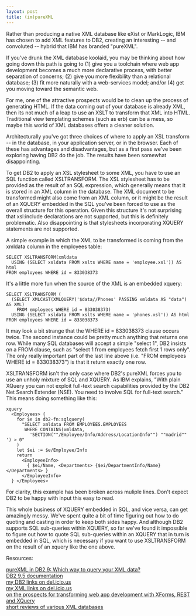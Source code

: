 ```yaml
---
layout: post
title: (im)pureXML
---
```


Rather than producing a native XML database like eXist or MarkLogic, IBM has chosen to add XML features to DB2, creating an interesting -- and convoluted -- hybrid that IBM has branded "pureXML".

If you've drunk the XML database koolaid, you may be thinking about how going down this path is going to (1) give you a toolchain where web app development becomes a much more declarative process, with better separation of concerns; (2) give you more flexibility than a relational database; (3) fit more naturally with a web-services model; and/or (4) get you moving toward the semantic web. 

For me, one of the attractive prospects would be to clean up the process of generating HTML. If the data coming out of your database is already XML, then its not much of a leap to use an XSLT to transform that XML into HTML. Traditional view templating schemes (such as erb) can be a mess, so maybe this world of XML databases offers a cleaner solution. 

Architecturally you've got three choices of where to apply an XSL transform -- in the database, in your application server, or in the browser. Each of these has advantages and disadvantages, but as a first pass we've been exploring having DB2 do the job. The results have been somewhat disappointing.

To get DB2 to apply an XSL stylesheet to some XML, you have to use an SQL function called XSLTRANSFORM. The XSL stylesheet has to be provided as the result of an SQL expression, which generally means that it is stored in an XML column in the database. The XML document to be transformed might also come from an XML column, or it might be the result of an XQUERY embedded in the SQL you've been forced to use as the overall structure for this operation. Given this structure it's not surprising that xsl:include declarations are not supported, but this is definitely problematic. Also disappointing is that stylesheets incorporating XQUERY statements are not supported. 

A simple example in which the XML to be transformed is coming from the xmldata column in the employees table:

    SELECT XSLTRANSFORM(xmldata 
      USING (SELECT xsldata FROM xslts WHERE name = 'employee.xsl')) AS html 
    FROM employees WHERE id = 833038373

It's a little more fun when the source of the XML is an embedded xquery:

    SELECT XSLTRANSFORM (
      (SELECT XMLCAST(XMLQUERY('$data//Phones' PASSING xmldata AS "data") AS XML) 
        FROM employees WHERE id = 833038373) 
      USING (SELECT xsldata FROM xslts WHERE name = 'phones.xsl')) AS html 
    FROM employees WHERE id = 833038373

It may look a bit strange that the WHERE id = 833038373 clause occurs twice. The second instance could be pretty much anything that returns one row. While many SQL databases will accept a simple "select 1", DB2 insists on a FROM clause, such as "select 1 from employees fetch first 1 rows only". The only really important part of the last line above (i.e. "FROM employees WHERE id = 833038373") is that it return exactly one row.

XSLTRANSFORM isn't the only case where DB2's pureXML forces you to use an unholy mixture of SQL and XQUERY. As IBM explains, "With plain XQuery you can not exploit full-text search capabilities provided by the DB2 Net Search Extender (NSE). You need to involve SQL for full-text search." This means doing something like this:

    xquery 
      <Employees> { 
        for $e in db2-fn:sqlquery(
          "SELECT xmldata FROM EMPLOYEES.EMPLOYEES 
           WHERE CONTAINS(xmldata, 
             'SECTION(""/Employee/Info/Address/LocationInfo"") ""madrid"" ') > 0"
        ) 
        let $ei := $e/Employee/Info 
        return 
          <EmployeeInfo> 
            { $ei/Name, <Departments> {$ei/DepartmentInfo/Name} </Departments> } 
          </EmployeeInfo> 
      } </Employees>

For clarity, this example has been broken across muliple lines. Don't expect DB2 to be happy with input this easy to read.

 This whole business of XQUERY embedded in SQL, and vice versa, can get amazingly messy. We've spent quite a bit of time figuring out how to do quoting and casting in order to keep both sides happy. And although DB2 supports SQL sub-queries within XQUERY, so far we've found it impossible to figure out how to quote SQL sub-queries within an XQUERY that in turn is embedded in SQL, which is necessary if you want to use XSLTRANSFORM on the result of an xquery like the one above.

Resources:

<a href="http://www.ibm.com/developerworks/db2/library/techarticle/dm-0606nicola/">pureXML in DB2 9: Which way to query your XML data?</a>  
<a href="https://publib.boulder.ibm.com/infocenter/db2luw/v9r5/index.jsp?topic=/com.ibm.db2.luw.sql.ref.doc/doc/r0050650.html">DB2 9.5 documentation</a>  
<a href="http://del.icio.us/gizmo/db2">my DB2 links on del.icio.us</a>  
<a href="http://del.icio.us/gizmo/xml">my XML links on del.icio.us</a>  
<a href="http://datadictionary.blogspot.com/search/label/XForms">on the prospects for transforming web app development with XForms, REST and XQuery</a>  
<a href="http://cafe.elharo.com/xml/the-state-of-native-xml-databases/">short reviews of various XML databases</a>  
